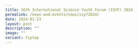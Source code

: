 ```yaml
---
title: 16th International Science Youth Forum (ISYF) 2024
permalink: /news-and-events/news/isyf2024/
date: 2024-01-23
layout: post
description: ""
image: ""
variant: tiptap
---
```

